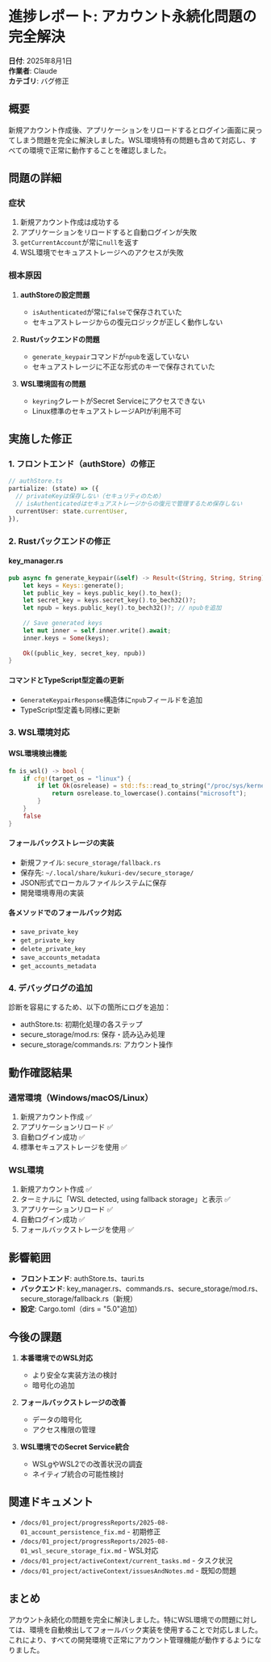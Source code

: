 # 進捗レポート: アカウント永続化問題の完全解決

**日付**: 2025年8月1日  
**作業者**: Claude  
**カテゴリ**: バグ修正

## 概要
新規アカウント作成後、アプリケーションをリロードするとログイン画面に戻ってしまう問題を完全に解決しました。WSL環境特有の問題も含めて対応し、すべての環境で正常に動作することを確認しました。

## 問題の詳細
### 症状
1. 新規アカウント作成は成功する
2. アプリケーションをリロードすると自動ログインが失敗
3. `getCurrentAccount`が常に`null`を返す
4. WSL環境でセキュアストレージへのアクセスが失敗

### 根本原因
1. **authStoreの設定問題**
   - `isAuthenticated`が常に`false`で保存されていた
   - セキュアストレージからの復元ロジックが正しく動作しない

2. **Rustバックエンドの問題**
   - `generate_keypair`コマンドが`npub`を返していない
   - セキュアストレージに不正な形式のキーで保存されていた

3. **WSL環境固有の問題**
   - `keyring`クレートがSecret Serviceにアクセスできない
   - Linux標準のセキュアストレージAPIが利用不可

## 実施した修正

### 1. フロントエンド（authStore）の修正
```typescript
// authStore.ts
partialize: (state) => ({
  // privateKeyは保存しない（セキュリティのため）
  // isAuthenticatedはセキュアストレージからの復元で管理するため保存しない
  currentUser: state.currentUser,
}),
```

### 2. Rustバックエンドの修正

#### key_manager.rs
```rust
pub async fn generate_keypair(&self) -> Result<(String, String, String)> {
    let keys = Keys::generate();
    let public_key = keys.public_key().to_hex();
    let secret_key = keys.secret_key().to_bech32()?;
    let npub = keys.public_key().to_bech32()?; // npubを追加
    
    // Save generated keys
    let mut inner = self.inner.write().await;
    inner.keys = Some(keys);
    
    Ok((public_key, secret_key, npub))
}
```

#### コマンドとTypeScript型定義の更新
- `GenerateKeypairResponse`構造体に`npub`フィールドを追加
- TypeScript型定義も同様に更新

### 3. WSL環境対応

#### WSL環境検出機能
```rust
fn is_wsl() -> bool {
    if cfg!(target_os = "linux") {
        if let Ok(osrelease) = std::fs::read_to_string("/proc/sys/kernel/osrelease") {
            return osrelease.to_lowercase().contains("microsoft");
        }
    }
    false
}
```

#### フォールバックストレージの実装
- 新規ファイル: `secure_storage/fallback.rs`
- 保存先: `~/.local/share/kukuri-dev/secure_storage/`
- JSON形式でローカルファイルシステムに保存
- 開発環境専用の実装

#### 各メソッドでのフォールバック対応
- `save_private_key`
- `get_private_key`
- `delete_private_key`
- `save_accounts_metadata`
- `get_accounts_metadata`

### 4. デバッグログの追加
診断を容易にするため、以下の箇所にログを追加：
- authStore.ts: 初期化処理の各ステップ
- secure_storage/mod.rs: 保存・読み込み処理
- secure_storage/commands.rs: アカウント操作

## 動作確認結果

### 通常環境（Windows/macOS/Linux）
1. 新規アカウント作成 ✅
2. アプリケーションリロード ✅
3. 自動ログイン成功 ✅
4. 標準セキュアストレージを使用 ✅

### WSL環境
1. 新規アカウント作成 ✅
2. ターミナルに「WSL detected, using fallback storage」と表示 ✅
3. アプリケーションリロード ✅
4. 自動ログイン成功 ✅
5. フォールバックストレージを使用 ✅

## 影響範囲
- **フロントエンド**: authStore.ts、tauri.ts
- **バックエンド**: key_manager.rs、commands.rs、secure_storage/mod.rs、secure_storage/fallback.rs（新規）
- **設定**: Cargo.toml（dirs = "5.0"追加）

## 今後の課題
1. **本番環境でのWSL対応**
   - より安全な実装方法の検討
   - 暗号化の追加

2. **フォールバックストレージの改善**
   - データの暗号化
   - アクセス権限の管理

3. **WSL環境でのSecret Service統合**
   - WSLgやWSL2での改善状況の調査
   - ネイティブ統合の可能性検討

## 関連ドキュメント
- `/docs/01_project/progressReports/2025-08-01_account_persistence_fix.md` - 初期修正
- `/docs/01_project/progressReports/2025-08-01_wsl_secure_storage_fix.md` - WSL対応
- `/docs/01_project/activeContext/current_tasks.md` - タスク状況
- `/docs/01_project/activeContext/issuesAndNotes.md` - 既知の問題

## まとめ
アカウント永続化の問題を完全に解決しました。特にWSL環境での問題に対しては、環境を自動検出してフォールバック実装を使用することで対応しました。これにより、すべての開発環境で正常にアカウント管理機能が動作するようになりました。